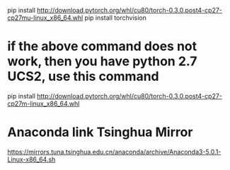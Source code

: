 pip install http://download.pytorch.org/whl/cu80/torch-0.3.0.post4-cp27-cp27mu-linux_x86_64.whl 
pip install torchvision 

# if the above command does not work, then you have python 2.7 UCS2, use this command 
pip install http://download.pytorch.org/whl/cu80/torch-0.3.0.post4-cp27-cp27m-linux_x86_64.whl

# Anaconda link Tsinghua Mirror
https://mirrors.tuna.tsinghua.edu.cn/anaconda/archive/Anaconda3-5.0.1-Linux-x86_64.sh
